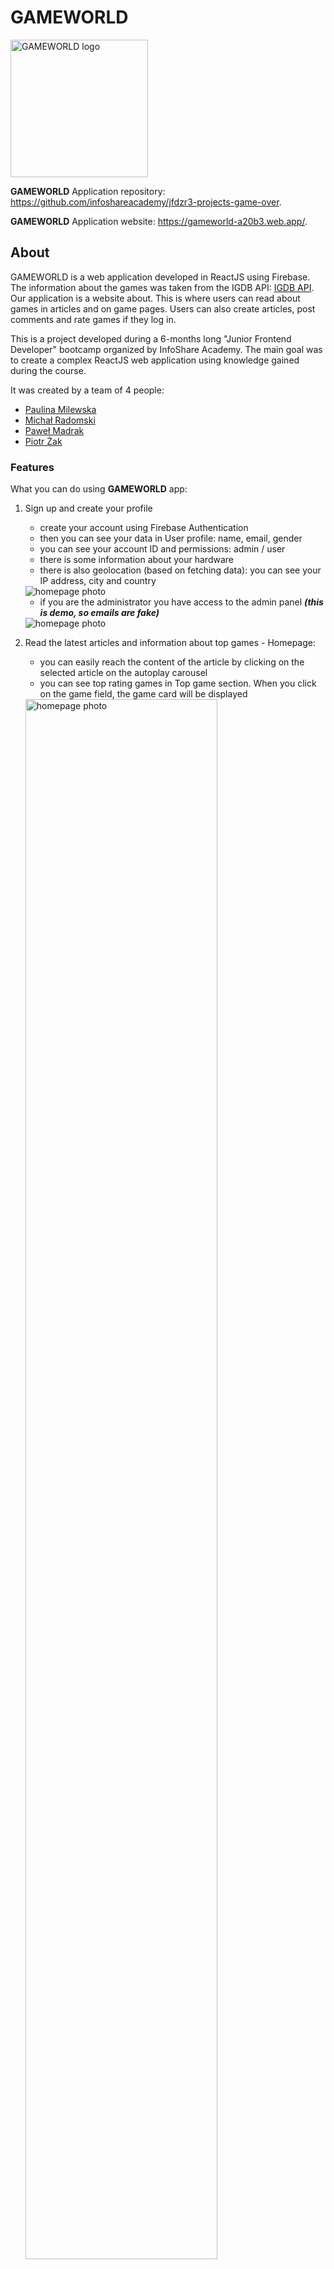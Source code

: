# GAMEWORLD

<img width="220px" text-align="right" alt="GAMEWORLD logo" src="./src/images/GW-logo.png" />

**GAMEWORLD** Application repository: <https://github.com/infoshareacademy/jfdzr3-projects-game-over>.

**GAMEWORLD** Application website: <https://gameworld-a20b3.web.app/>.

## About

GAMEWORLD is a web application developed in ReactJS using Firebase. The information about the games was taken from the IGDB
API: [IGDB API](https://api-docs.igdb.com/#about). Our application is a website about. This is where users can read about
games in articles and on game pages. Users can also create articles, post comments and rate games if they log in.

This is a project developed during a 6-months long "Junior Frontend Developer" bootcamp organized by InfoShare Academy. The
main goal was to create a complex ReactJS web application using knowledge gained during the course.

It was created by a team of 4 people:

- [Paulina Milewska](https://github.com/PaulinaMilewska)
- [Michał Radomski](https://github.com/Michal-Radomski)
- [Paweł Madrak](https://github.com/pawel-madrak)
- [Piotr Żak](https://github.com/piotrekzak-source)

### Features

What you can do using **GAMEWORLD** app:

1. Sign up and create your profile

   - create your account using Firebase Authentication
   - then you can see your data in User profile: name, email, gender
   - you can see your account ID and permissions: admin / user
   - there is some information about your hardware
   - there is also geolocation (based on fetching data): you can see your IP address, city and country

   <img alt="homepage photo" src="./src/imagesREADME/UsersProfile.png">

   - if you are the administrator you have access to the admin panel **_(this is demo, so emails are fake)_**

   <img alt="homepage photo" src="./src/imagesREADME/AdministratorPanel.png">

2. Read the latest articles and information about top games - Homepage:

   - you can easily reach the content of the article by clicking on the selected article on the autoplay carousel
   - you can see top rating games in Top game section. When you click on the game field, the game card will be displayed

   <img alt="homepage photo" src="./src/imagesREADME/homepage.JPG" width="80%">

3. Sort and filter games in Game catalog:

   - when you click on link "Game catalog" in menu you can see list of all games in our catalog
   - you can sort games by rating, release date and follows count
   - you can find your favorite games by filtering them by platform and genre. You can also only view games that contain
     video.
   - all filters and sort work together. When you click on the game field, the game card will be displayed.

   <img alt="game catalog photo" src="./src/imagesREADME/game-catalog.JPG" width="80%">

4. Read about the game on the game page:

   - you can check game information such as: created date, first release date, genres, platforms, game engine and IGDB
     statistics: rating, number of ratings and number of follows
   - you can read description and storyline
   - you can see game screenshots. After clicking on the thumbnail you can see a big image
   - you can watch video abut game (YouTube embed)

   <div display="flex">
   <img alt="game page1 photo" src="./src/imagesREADME/game-page1.JPG" width="80%">
   <img alt="game page2 photo" src="./src/imagesREADME/game-page1.JPG" width="80%">
   </div>

5. See the photo gallery:

   - when you click on link "Gallery" in menu you can see list of the games screenshots
   - after clicking on the thumbnail you can see a big image

   <div display="flex">
   <img alt="gallery photo" src="./src/imagesREADME/gallery.JPG" width="80%">
   <img alt="gallery modal photo" src="./src/imagesREADME/gallery-modal.JPG" width="80%">
   </div>

6. Search games and articles:

   - when you write the phrase in search bar in menu and click Enter tab you can find games and articles include search
     phrase
   - results are divided into two sections: games and articles
   - when you click in selected game or article you can read more on the game page or article page

   <img alt="search page photo" src="./src/imagesREADME/search-page.JPG" width="80%">

7. Create posts and react on other users' posts

   - you can create posts that will be visible to all users
     <img alt="search page photo" src="./src/imagesREADME/create-article.JPG" width="80%">
   - then you can go to Your Posts section to see all posts created by you and delete the ones you no longer want to be on
     the main page <img alt="search page photo" src="./src/imagesREADME/articles.JPG" width="80%">
   - you can comment and rate with stars on posts created by other users

   <div display="flex">
   <img alt="gallery photo" src="./src/imagesREADME/article_1.JPG" width="80%">
   <img alt="gallery modal photo" src="./src/imagesREADME/article_2.JPG" width="80%">
   </div>

8. Create footer,subpages and contact form:
   - Creation of the project footer with buttons from the material UI leading to subpages
   - Creation of a subpage with information about the project creators
   - Creation of a subpage with contact form for users. The form sends data to firebase database, then messages are presented
     on the subpage messages
   - Creation of messages subpage <img alt="contact form" src="./src/imagesREADME/Contact form.JPG" width="80%">
     <img alt="Footer" src="./src/imagesREADME/Footer.JPG" width="80%">
     <img alt="AboutUs" src="./src/imagesREADME/AboutUs.JPG" width="80%">

### Environment, backend & deployment

GAMEWORLD web application was written in ReactJS. We developed it using React Hooks: useState for app state management,
useEffect for fetching data and other.

Backend features were implemented using Firebase. We used Firestore Database to store data: users and their data, posts with
comments and likes. Authentication allowed us to create sing up & log in system.

GAMEWORLD has been deployed via Firebase Hosting: <a href="https://gameworld-a20b3.web.app/" target="_blank">Link to
page</a>.

### Notes, ToDo List & Issues

1. 3d-react-carousal will be replaced with a different library.

### Built With

- [React](https://reactjs.org/) - building user interfaces,
- [React Router](https://reactrouter.com/) - declarative routing for React,
- [React Icons](https://react-icons.github.io/react-icons) - to include popular icons in a React project,
- [React Query](https://react-query.tanstack.com/) - fetching, caching for React,
- [React Swipeable Views](https://react-swipeable-views.com/) - component for swipeable views in React,
- [React Hook Form](https://react-hook-form.com/) - forms for React,
- [Material-UI](https://material-ui.com/) - most elements of the UI,
- [Styled Components](https://styled-components.com/) - component for styling the application,
- [Firebase JavaScript SDK](https://firebase.google.com/docs/reference/js) - SDK of Firestore,
- [Leaflet](https://leafletjs.com/) - rendering a map.

### Feedback

If you have any comments on this project feel free to leave them in issues or contact us via GitHub.

### Thanks

We wanted to thank our trainers <a href="https://github.com/cytrowski">@cytrowski</a> and
<a href="https://github.com/jan-hanc-iShare">@jan-hanc-iShare</a> from
<a href="https://github.com/infoshareacademy">infoShare Academy</a> for all the help and support they gave us during this
project.

### License

[MIT](https://choosealicense.com/licenses/mit/)
